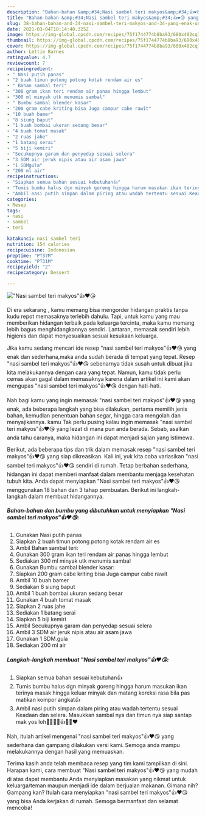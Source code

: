 ```yaml
---
description: "Bahan-bahan &amp;#34;Nasi sambel teri makyos&amp;#34;👍❤️😘 yang enak Untuk Jualan"
title: "Bahan-bahan &amp;#34;Nasi sambel teri makyos&amp;#34;👍❤️😘 yang enak Untuk Jualan"
slug: 38-bahan-bahan-and-34-nasi-sambel-teri-makyos-and-34-yang-enak-untuk-jualan
date: 2021-03-04T18:14:48.325Z
image: https://img-global.cpcdn.com/recipes/75f1744774b8ba93/680x482cq70/nasi-sambel-teri-makyos👍❤️😘-foto-resep-utama.jpg
thumbnail: https://img-global.cpcdn.com/recipes/75f1744774b8ba93/680x482cq70/nasi-sambel-teri-makyos👍❤️😘-foto-resep-utama.jpg
cover: https://img-global.cpcdn.com/recipes/75f1744774b8ba93/680x482cq70/nasi-sambel-teri-makyos👍❤️😘-foto-resep-utama.jpg
author: Lettie Barnes
ratingvalue: 4.7
reviewcount: 7
recipeingredient:
- " Nasi putih panas"
- "2 buah timun potong potong kotak rendam air es"
- " Bahan sambal teri"
- "300 gram ikan teri rendam air panas hingga lembut"
- "300 ml minyak utk menumis sambal"
- " Bumbu sambal blender kasar"
- "200 gram cabe kriting bisa Juga campur cabe rawit"
- "10 buah bamer"
- "8 siung baput"
- "1 buah bombai ukuran sedang besar"
- "4 buah tomat masak"
- "2 ruas jahe"
- "1 batang serai"
- "5 biji kemiri"
- "Secukupnya garam dan penyedap sesuai selera"
- "3 SDM air jeruk nipis atau air asam jawa"
- "1 SDMgula"
- "200 ml air"
recipeinstructions:
- "Siapkan semua bahan sesuai kebutuhan👍"
- "Tumis bumbu halus dgn minyak goreng hingga harum masukan ikan terinya masak hingga keluar minyak dan matang koreksi rasa bila pas matikan kompor angkat👍"
- "Ambil nasi putih simpan dalam piring atau wadah tertentu sesuai Keadaan dan selera. Masukkan sambal nya dan timun nya siap santap mak yos loh🤭🤭🤭🙏👍😘😘❤️"
categories:
- Resep
tags:
- nasi
- sambel
- teri

katakunci: nasi sambel teri 
nutrition: 154 calories
recipecuisine: Indonesian
preptime: "PT37M"
cooktime: "PT31M"
recipeyield: "2"
recipecategory: Dessert

---
```



![&#34;Nasi sambel teri makyos&#34;👍❤️😘](https://img-global.cpcdn.com/recipes/75f1744774b8ba93/680x482cq70/nasi-sambel-teri-makyos👍❤️😘-foto-resep-utama.jpg)

Di era  sekarang , kamu memang bisa mengorder hidangan praktis tanpa kudu repot memasaknya terlebih dahulu. Tapi, untuk kamu yang mau memberikan hidangan terbaik pada keluarga tercinta, maka kamu memang lebih bagus menghidangkannya sendiri. Lantaran, memasak sendiri lebih higienis dan dapat menyesuaikan sesuai kesukaan keluarga.

Jika kamu sedang mencari ide resep &#34;nasi sambel teri makyos&#34;👍❤️😘 yang enak dan sederhana,maka anda sudah berada di tempat yang tepat. Resep &#34;nasi sambel teri makyos&#34;👍❤️😘  sebenarnya tidak susah untuk dibuat jika kita melakukannya dengan cara yang tepat. Namun, kamu tidak perlu cemas akan gagal dalam memasaknya 
karena dalam artikel ini kami akan mengupas &#34;nasi sambel teri makyos&#34;👍❤️😘 dengan hati-hati.  



Nah bagi kamu yang ingin memasak &#34;nasi sambel teri makyos&#34;👍❤️😘 yang enak, ada beberapa langkah yang bisa dilakukan, pertama memilih jenis bahan, kemudian penentuan bahan segar, hingga cara mengolah dan menyajikannya. kamu Tak perlu pusing kalau ingin memasak &#34;nasi sambel teri makyos&#34;👍❤️😘 yang lezat di mana pun anda berada. Sebab, asalkan anda  tahu caranya, maka hidangan ini dapat menjadi sajian yang istimewa.

Berikut, ada beberapa tips dan trik dalam memasak resep &#34;nasi sambel teri makyos&#34;👍❤️😘 yang siap dikreasikan. Kali ini, yuk kita coba variasikan &#34;nasi sambel teri makyos&#34;👍❤️😘 sendiri di rumah. Tetap berbahan sederhana, hidangan ini dapat memberi manfaat dalam membantu menjaga kesehatan tubuh kita. Anda dapat menyiapkan &#34;Nasi sambel teri makyos&#34;👍❤️😘 menggunakan 18 bahan dan 3 tahap pembuatan. Berikut ini langkah-langkah dalam membuat hidangannya.

<!--inarticleads1-->

##### Bahan-bahan dan bumbu yang dibutuhkan untuk menyiapkan &#34;Nasi sambel teri makyos&#34;👍❤️😘:

1. Gunakan  Nasi putih panas
1. Siapkan 2 buah timun potong potong kotak rendam air es
1. Ambil  Bahan sambal teri:
1. Gunakan 300 gram ikan teri rendam air panas hingga lembut
1. Sediakan 300 ml minyak utk menumis sambal
1. Gunakan  Bumbu sambal blender kasar:
1. Siapkan 200 gram cabe kriting bisa Juga campur cabe rawit
1. Ambil 10 buah bamer
1. Sediakan 8 siung baput
1. Ambil 1 buah bombai ukuran sedang besar
1. Gunakan 4 buah tomat masak
1. Siapkan 2 ruas jahe
1. Sediakan 1 batang serai
1. Siapkan 5 biji kemiri
1. Ambil Secukupnya garam dan penyedap sesuai selera
1. Ambil 3 SDM air jeruk nipis atau air asam jawa
1. Gunakan 1 SDM.gula
1. Sediakan 200 ml air




<!--inarticleads2-->

##### Langkah-langkah membuat &#34;Nasi sambel teri makyos&#34;👍❤️😘:

1. Siapkan semua bahan sesuai kebutuhan👍
1. Tumis bumbu halus dgn minyak goreng hingga harum masukan ikan terinya masak hingga keluar minyak dan matang koreksi rasa bila pas matikan kompor angkat👍
1. Ambil nasi putih simpan dalam piring atau wadah tertentu sesuai Keadaan dan selera. Masukkan sambal nya dan timun nya siap santap mak yos loh🤭🤭🤭🙏👍😘😘❤️




Nah, itulah artikel mengenai  &#34;nasi sambel teri makyos&#34;👍❤️😘  yang sederhana dan gampang dilakukan versi kami. Semoga anda mampu melakukannya dengan hasil yang memuaskan. 

Terima kasih anda telah membaca resep yang tim kami tampilkan di sini. Harapan kami, cara membuat  &#34;Nasi sambel teri makyos&#34;👍❤️😘 yang mudah di atas dapat membantu Anda menyiapkan masakan yang nikmat untuk keluarga/teman maupun menjadi ide dalam berjualan makanan. Gimana nih? Gampang kan? Itulah cara menyiapkan &#34;nasi sambel teri makyos&#34;👍❤️😘 yang bisa Anda kerjakan di rumah. Semoga bermanfaat dan selamat mencoba!

